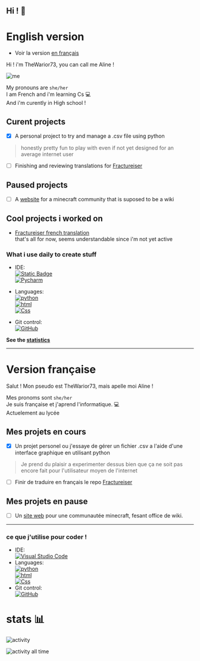 ## Hi ! 👋

# English version
- Voir la version [en français](#version-française)

Hi ! i'm TheWarior73, you can call me Aline !   

![me](https://cdn.discordapp.com/attachments/1042889170240163840/1125102130622111765/image.png?size=16&quality=lossless)

My pronouns are `she/her`   
I am French and i'm learning Cs 💻   
And i'm curently in High school !

## Curent projects
- [x] A personal project to try and manage a .csv file using python
> honestly pretty fun to play with even if not yet designed for an average internet user   

- [ ] Finishing and reviewing translations for [Fractureiser](https://github.com/TheWarior73/fractureiser)

## Paused projects
- [ ] A [website](https://github.com/TheWarior73/Aedivos-wiki) for a minecraft community that is suposed to be a wiki

## Cool projects i worked on

- [Fractureiser french translation](https://github.com/TheWarior73/fractureiser)   
that's all for now, seems understandable since i'm not yet active

### What i use daily to create stuff

- IDE: \
[![Static Badge](https://img.shields.io/badge/Visual-Studio_Code%20-%20black?style=flat-square&logo=visual-studio-code&logoColor=blue&labelColor=yellow)](https://code.visualstudio.com/)\
[![Pycharm](https://img.shields.io/badge/Pycharm%20-%20JetBrains%20-%20black?style=flat-square&logo=pycharm&logoColor=yellow&labelColor=teal)](https://www.jetbrains.com/fr-fr/pycharm/)

- Languages: \
[![python](https://img.shields.io/badge/Python-black?style=flat-square&logo=python)](https://python.org)\
[![html](https://img.shields.io/badge/HTML-black?style=flat-square&logo=html5)](https://developer.mozilla.org/fr/docs/Web/HTML) \
[![Css](https://img.shields.io/badge/Javascript-black?style=flat-square&logo=javascript)](https://developer.mozilla.org/fr/docs/Web/JavaScript) 
- Git control: \
[![GitHub](https://img.shields.io/badge/GitHub-black?style=flat-square&logo=github)](https://github.com/)

**See the [statistics](#stats-)** 

---

# Version française
Salut ! Mon pseudo est TheWarior73, mais apelle moi Aline !

Mes pronoms sont `she/her` \
Je suis française et j'aprend l'informatique. 💻\
Actuelement au lycée

## Mes projets en cours
- [x] Un projet personel ou j'essaye de gérer un fichier .csv a l'aide d'une interface graphique en utilisant python    
> Je prend du plaisir a experimenter dessus bien que ça ne soit pas encore fait pour l'utilisateur moyen de l'internet

- [ ] Finir de traduire en français le repo [Fractureiser](https://github.com/TheWarior73/fractureiser)
## Mes projets en pause
- [ ] Un [site web](https://github.com/TheWarior73/Aedivos-wiki) pour une communautée minecraft, fesant office de wiki. 

---

### ce que j'utilise pour coder ! 

- IDE: \
[![Visual Studio Code](https://img.shields.io/badge/VSCode-black?style=flat-square&logo=visual-studio-code)](https://code.visualstudio.com/)
- Languages: \
[![python](https://img.shields.io/badge/Python-black?style=flat-square&logo=python)](https://python.org)\
[![html](https://img.shields.io/badge/HTML-black?style=flat-square&logo=html5)](https://developer.mozilla.org/fr/docs/Web/HTML) \
[![Css](https://img.shields.io/badge/Javascript-black?style=flat-square&logo=javascript)](https://developer.mozilla.org/fr/docs/Web/JavaScript) 
- Git control: \
[![GitHub](https://img.shields.io/badge/GitHub-black?style=flat-square&logo=github)](https://github.com/)

# stats 📊

![activity](https://wakatime.com/share/@Th3_Warior/db25347c-4689-4bfd-a615-9ad0d044f335.svg)

![activity all time](https://wakatime.com/share/@Th3_Warior/2f40ea0b-0e57-4511-9248-3f7959f90e75.svg)
